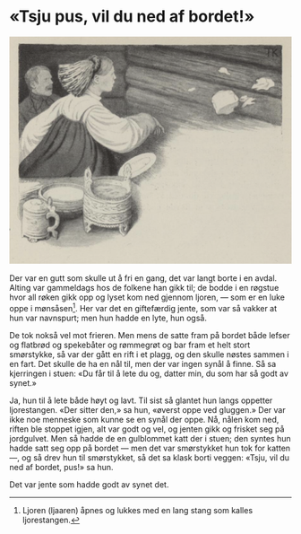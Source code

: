 # «Tsju pus, vil du ned af bordet!»

![Matbord](./tpnab1.png)

Der var en gutt som skulle ut å fri en gang, det var langt borte i en avdal. Alting var gammeldags hos de folkene han gikk til; de bodde i en røgstue hvor all røken gikk opp og lyset kom ned gjennom ljoren, — som er en luke oppe i mønsåsen[^1]. Her var det en giftefærdig jente, som var så vakker at hun var navnspurt; men hun hadde en lyte, hun også.

De tok nokså vel mot frieren. Men mens de satte fram på bordet både lefser og flatbrød og spekebåter og rømmegrøt og bar fram et helt stort smørstykke, så var der gått en rift i et plagg, og den skulle nøstes sammen i en fart. Det skulle de ha en nål til, men der var ingen synål å finne. Så sa kjerringen i stuen: «Du får til å lete du og, datter min, du som har så godt av synet.»

Ja, hun til å lete både høyt og lavt. Til sist så glantet hun langs oppetter ljorestangen. «Der sitter den,» sa hun, «øverst oppe ved gluggen.» Der var ikke noe menneske som kunne se en synål der oppe. Nå, nålen kom ned, riften ble stoppet igjen, alt var godt og vel, og jenten gikk og frisket seg på jordgulvet. Men så hadde de en gulblommet katt der i stuen; den syntes hun hadde satt seg opp på bordet — men det var smørstykket hun tok for katten —, og så drev hun til smørstykket, så det sa klask borti veggen: «Tsju, vil du ned af bordet, pus!» sa hun.

Det var jente som hadde godt av synet det.

[^1]: Ljoren (ljaaren) åpnes og lukkes med en lang stang som kalles ljorestangen.
